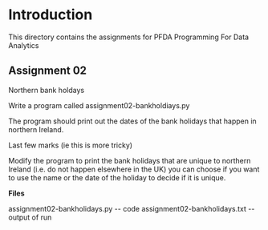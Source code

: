 # Introduction

This directory contains the assignments for PFDA Programming For Data Analytics

## Assignment 02

Northern bank holdays

Write a program called assignment02-bankholdiays.py

The program should print out the dates of the bank holidays that happen in northern Ireland.

Last few marks (ie this is more tricky)

Modify the program to print the bank holidays that are unique to northern Ireland (i.e. do not happen elsewhere in the UK) you can choose if you want to use the name or the date of the holiday to decide if it is unique.

**Files**

assignment02-bankholidays.py  -- code 
assignment02-bankholidays.txt -- output of run 